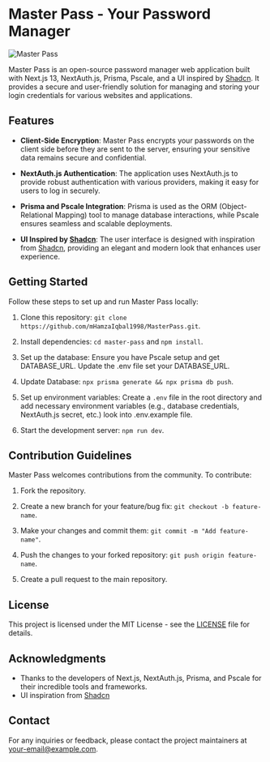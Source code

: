 # Master Pass - Your Password Manager

![Master Pass](https://i.imgur.com/XFrcy2E.png)

Master Pass is an open-source password manager web application built with Next.js 13, NextAuth.js, Prisma, Pscale, and a UI inspired by [Shadcn](https://github.com/shadcn-ui). It provides a secure and user-friendly solution for managing and storing your login credentials for various websites and applications.

## Features

- **Client-Side Encryption**: Master Pass encrypts your passwords on the client side before they are sent to the server, ensuring your sensitive data remains secure and confidential.

- **NextAuth.js Authentication**: The application uses NextAuth.js to provide robust authentication with various providers, making it easy for users to log in securely.

- **Prisma and Pscale Integration**: Prisma is used as the ORM (Object-Relational Mapping) tool to manage database interactions, while Pscale ensures seamless and scalable deployments.

- **UI Inspired by [Shadcn](https://github.com/shadcn-ui)**: The user interface is designed with inspiration from [Shadcn](https://github.com/shadcn-ui), providing an elegant and modern look that enhances user experience.

## Getting Started

Follow these steps to set up and run Master Pass locally:

1. Clone this repository: `git clone https://github.com/mHamzaIqbal1998/MasterPass.git`.

2. Install dependencies: `cd master-pass` and `npm install`.

3. Set up the database: Ensure you have Pscale setup and get DATABASE_URL. Update the .env file set your DATABASE_URL.

4. Update Database: `npx prisma generate && npx prisma db push`.

5. Set up environment variables: Create a `.env` file in the root directory and add necessary environment variables (e.g., database credentials, NextAuth.js secret, etc.) look into .env.example file.

6. Start the development server: `npm run dev`.

## Contribution Guidelines

Master Pass welcomes contributions from the community. To contribute:

1. Fork the repository.

2. Create a new branch for your feature/bug fix: `git checkout -b feature-name`.

3. Make your changes and commit them: `git commit -m "Add feature-name"`.

4. Push the changes to your forked repository: `git push origin feature-name`.

5. Create a pull request to the main repository.

## License

This project is licensed under the MIT License - see the [LICENSE](LICENSE) file for details.

## Acknowledgments

- Thanks to the developers of Next.js, NextAuth.js, Prisma, and Pscale for their incredible tools and frameworks.
- UI inspiration from [Shadcn](https://github.com/shadcn-ui)

## Contact

For any inquiries or feedback, please contact the project maintainers at [your-email@example.com](mailto:mhamzaiqbal1998@gmail.com).
